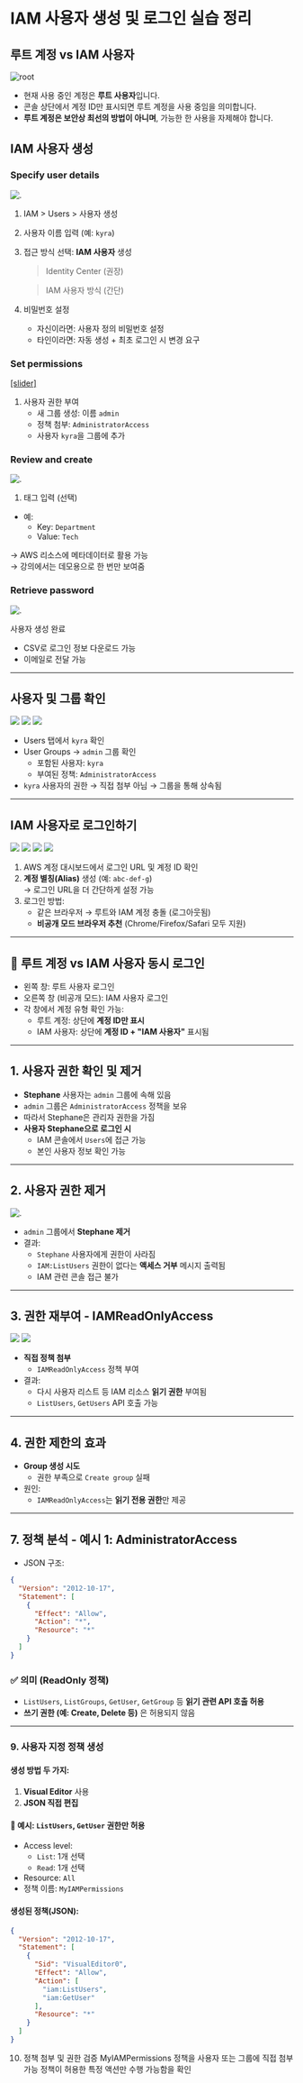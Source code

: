 # IAM 사용자 생성 및 로그인 실습 정리


## 루트 계정 vs IAM 사용자
![root](../../../section4/img/lab/1.png)
- 현재 사용 중인 계정은 **루트 사용자**입니다.
- 콘솔 상단에서 계정 ID만 표시되면 루트 계정을 사용 중임을 의미합니다.
- **루트 계정은 보안상 최선의 방법이 아니며**, 가능한 한 사용을 자제해야 합니다.

## IAM 사용자 생성

### Specify user details
![.](../../../section4/img/lab/create1.png)
1. IAM > Users > 사용자 생성
2. 사용자 이름 입력 (예: `kyra`)
3. 접근 방식 선택: **IAM 사용자** 생성  
   > Identity Center (권장)

   > IAM 사용자 방식 (간단)
4. 비밀번호 설정
   - 자신이라면: 사용자 정의 비밀번호 설정
   - 타인이라면: 자동 생성 + 최초 로그인 시 변경 요구

### Set permissions

[[slider]](section4/img/lab/create2.png|/section4/img/lab/create3.png|../../../section4/img/lab/create4.png)


1. 사용자 권한 부여
   - 새 그룹 생성: 이름 `admin`
   - 정책 첨부: `AdministratorAccess`
   - 사용자 `kyra`을 그룹에 추가

### Review and create
![.](../../../section4/img/lab/create5.png)

1. 태그 입력 (선택)

- 예:  
  - Key: `Department`  
  - Value: `Tech`

→ AWS 리소스에 메타데이터로 활용 가능  
→ 강의에서는 데모용으로 한 번만 보여줌

### Retrieve password

![.](../../../section4/img/lab/create6.png)

 사용자 생성 완료

- CSV로 로그인 정보 다운로드 가능
- 이메일로 전달 가능

---

## 사용자 및 그룹 확인

<carousel>
   <img src="../../../section4/img/lab/create7.png" />
   <img src="../../../section4/img/lab/create8.png" />
   <img src="../../../section4/img/lab/create9.png" />
</carousel>

- Users 탭에서 `kyra` 확인
- User Groups → `admin` 그룹 확인  
  - 포함된 사용자: `kyra`
  - 부여된 정책: `AdministratorAccess`
- `kyra` 사용자의 권한 → 직접 첨부 아님 → 그룹을 통해 상속됨

---

## IAM 사용자로 로그인하기

<carousel>
   <img src="../../../section4/img/lab/iam1.png" />
   <img src="../../../section4/img/lab/iam2.png" />
   <img src="../../../section4/img/lab/iam3.png" />
   <img src="../../../section4/img/lab/iam4.png" />
</carousel>

1. AWS 계정 대시보드에서 로그인 URL 및 계정 ID 확인
2. **계정 별칭(Alias)** 생성 (예: `abc-def-g`)  
   → 로그인 URL을 더 간단하게 설정 가능
3. 로그인 방법:
   - 같은 브라우저 → 루트와 IAM 계정 충돌 (로그아웃됨)
   - **비공개 모드 브라우저 추천** (Chrome/Firefox/Safari 모두 지원)

---

## 🔁 루트 계정 vs IAM 사용자 동시 로그인

- 왼쪽 창: 루트 사용자 로그인
- 오른쪽 창 (비공개 모드): IAM 사용자 로그인
- 각 창에서 계정 유형 확인 가능:
  - 루트 계정: 상단에 **계정 ID만 표시**
  - IAM 사용자: 상단에 **계정 ID + "IAM 사용자"** 표시됨

---

## 1. 사용자 권한 확인 및 제거

- **Stephane** 사용자는 `admin` 그룹에 속해 있음
- `admin` 그룹은 `AdministratorAccess` 정책을 보유
- 따라서 Stephane은 관리자 권한을 가짐
- **사용자 Stephane으로 로그인 시**
  - IAM 콘솔에서 `Users`에 접근 가능
  - 본인 사용자 정보 확인 가능

---

## 2. 사용자 권한 제거
![.](../../../section4/img/lab/remove.png)

- `admin` 그룹에서 **Stephane 제거**
- 결과:
  - `Stephane` 사용자에게 권한이 사라짐
  - `IAM:ListUsers` 권한이 없다는 **액세스 거부** 메시지 출력됨
  - IAM 관련 콘솔 접근 불가

---

## 3. 권한 재부여 - IAMReadOnlyAccess

<carousel>
   <img src="../../../section4/img/lab/make1.png" />
   <img src="../../../section4/img/lab/make2.png" />
</carousel>

- **직접 정책 첨부**
  - `IAMReadOnlyAccess` 정책 부여
- 결과:
  - 다시 사용자 리스트 등 IAM 리소스 **읽기 권한** 부여됨
  - `ListUsers`, `GetUsers` API 호출 가능

---

## 4. 권한 제한의 효과

- **Group 생성 시도**
  - 권한 부족으로 `Create group` 실패
- 원인:
  - `IAMReadOnlyAccess`는 **읽기 전용 권한**만 제공

---

## 7. 정책 분석 - 예시 1: AdministratorAccess


- JSON 구조:

```json
{
  "Version": "2012-10-17",
  "Statement": [
    {
      "Effect": "Allow",
      "Action": "*",
      "Resource": "*"
    }
  ]
}
```

### ✅ 의미 (ReadOnly 정책)
- `ListUsers`, `ListGroups`, `GetUser`, `GetGroup` 등 **읽기 관련 API 호출 허용**
- **쓰기 권한 (예: Create, Delete 등)** 은 허용되지 않음

---

### 9. 사용자 지정 정책 생성

#### 생성 방법 두 가지:
1. **Visual Editor** 사용
2. **JSON 직접 편집**

#### 🎯 예시: `ListUsers`, `GetUser` 권한만 허용
- Access level:
  - `List`: 1개 선택
  - `Read`: 1개 선택
- Resource: `All`
- 정책 이름: `MyIAMPermissions`

#### 생성된 정책(JSON):
```json
{
  "Version": "2012-10-17",
  "Statement": [
    {
      "Sid": "VisualEditor0",
      "Effect": "Allow",
      "Action": [
        "iam:ListUsers",
        "iam:GetUser"
      ],
      "Resource": "*"
    }
  ]
}
```

10. 정책 첨부 및 권한 검증
MyIAMPermissions 정책을 사용자 또는 그룹에 직접 첨부 가능
정책이 허용한 특정 액션만 수행 가능함을 확인